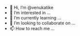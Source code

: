 - 👋 Hi, I’m @venukatike
- 👀 I’m interested in ...
- 🌱 I’m currently learning ...
- 💞️ I’m looking to collaborate on ...
- 📫 How to reach me ...

<!---
venukatike/venukatike is a ✨ special ✨ repository because its `README.md` (this file) appears on your GitHub profile.
You can click the Preview link to take a look at your changes.
--->
